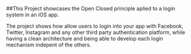 ##This Project showcases the Open Closed principle aplied to a login system in an iOS app.

The project shows how allow users to login into your app with Facebook, Twitter, Instagram and any other third party authentication platform, while having a clean architecture and being able to develop each login mechanism indepent of the others.
